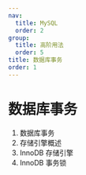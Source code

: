 ```yaml
---
nav:
  title: MySQL
  order: 2
group:
  title: 高阶用法
  order: 5
title: 数据库事务
order: 1
---
```


# 数据库事务

1. 数据库事务
2. 存储引擎概述
3. InnoDB 存储引擎
4. InnoDB 事务锁
